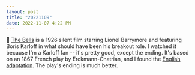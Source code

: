 ```yaml
---
layout: post
title: "20221109"
date: 2022-11-07 4:22 PM
---
```


🎥 [The Bells](https://archive.org/details/THEBELLS1926SilentLionelBarrymoreBorisKarloff) is a 1926 silent film starring Lionel Barrymore and featuring Boris Karloff in what should have been his breakout role. I watched it because I'm a Karloff fan -- it's pretty good, except the ending. It's based on an 1867 French play by Erckmann-Chatrian, and I found the [English adaptation](http://gaslight-lit.s3-website.ca-central-1.amazonaws.com/gaslight/thebells.htm). The play's ending is much better.